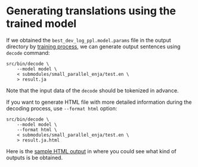 Generating translations using the trained model
===============================================

If we obtained the `best_dev_log_ppl.model.params` file in the output directory
by [training process](https://github.com/odashi/nmtkit/tree/master/doc/training_ja.md),
we can generate output sentences using `decode` command:

    src/bin/decode \
        --model model \
        < submodules/small_parallel_enja/test.en \
        > result.ja

Note that the input data of the `decode` should be tokenized in advance.

If you want to generate HTML file with more detailed information during the
decoding process, use `--format html` option:

    src/bin/decode \
        --model model \
        --format html \
        < submodules/small_parallel_enja/test.en \
        > result.ja.html

Here is the
[sample HTML output](https://odashi.github.io/nmtkit/doc/test_top100.ja.html)
in where you could see what kind of outputs is be obtained.

